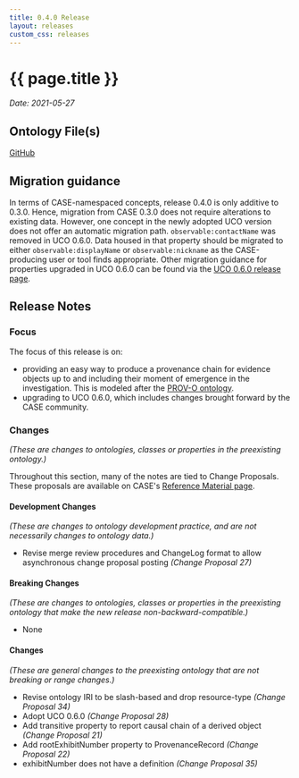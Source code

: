 ```yaml
---
title: 0.4.0 Release
layout: releases
custom_css: releases
---
```


# {{ page.title }}

*Date: 2021-05-27*

## Ontology File(s)

[GitHub](https://github.com/casework/CASE/releases/tag/0.4.0)

## Migration guidance

In terms of CASE-namespaced concepts, release 0.4.0 is only additive to 0.3.0.  Hence, migration from CASE 0.3.0 does not require alterations to existing data.  However, one concept in the newly adopted UCO version does not offer an automatic migration path.  `observable:contactName` was removed in UCO 0.6.0.  Data housed in that property should be migrated to either `observable:displayName` or `observable:nickname` as the CASE-producing user or tool finds appropriate.  Other migration guidance for properties upgraded in UCO 0.6.0 can be found via the [UCO 0.6.0 release page](https://unifiedcyberontology.org/releases/0.6.0/).

## Release Notes

### Focus

The focus of this release is on:
* providing an easy way to produce a provenance chain for evidence objects up to and including their moment of emergence in the investigation. This is modeled after the [PROV-O ontology](https://www.w3.org/TR/prov-o/).
* upgrading to UCO 0.6.0, which includes changes brought forward by the CASE community.

### Changes

*(These are changes to ontologies, classes or properties in the preexisting ontology.)*

Throughout this section, many of the notes are tied to Change Proposals.  These proposals are available on CASE's [Reference Material page](/resources/references.html).

#### Development Changes

*(These are changes to ontology development practice, and are not necessarily changes to ontology data.)*

* Revise merge review procedures and ChangeLog format to allow asynchronous change proposal posting
  *(Change Proposal 27)* 

#### Breaking Changes

*(These are changes to ontologies, classes or properties in the preexisting ontology that make the new release non-backward-compatible.)*

* None


#### Changes

*(These are general changes to the preexisting ontology that are not breaking or range changes.)*

* Revise ontology IRI to be slash-based and drop resource-type
  *(Change Proposal 34)*
* Adopt UCO 0.6.0
  *(Change Proposal 28)* 
* Add transitive property to report causal chain of a derived object
  *(Change Proposal 21)* 
* Add rootExhibitNumber property to ProvenanceRecord
  *(Change Proposal 22)* 
* exhibitNumber does not have a definition
  *(Change Proposal 35)* 
